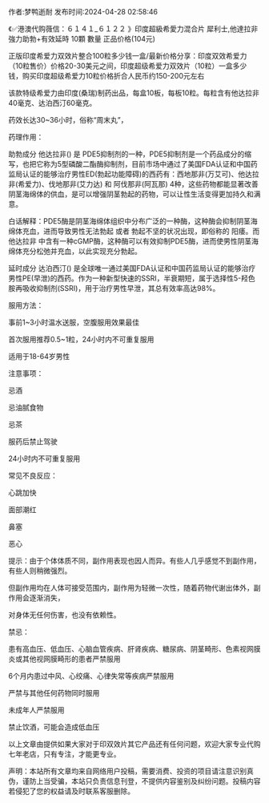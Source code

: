 <p>作者:梦鸭逝耐 发布时间:2024-04-28 02:58:46</p>
<p>《✅港澳代购薇信：６１４１_６１２２ 》印度超級希愛力混合片 犀利士,他達拉非 強力助勃+有效延時 10顆 數量 正品价格(104元) </p>
									<p>正版印度希爱力双效片整合100粒多少钱一盒/最新价格分享：印度双效希爱力（10粒售价）价格20-30美元之间，印度超级希爱力双效片（10粒）一盒多少钱，购买印度超级希爱力10粒价格折合人民币约150-200元左右</p><p>该款特级希爱力由印度(桑瑞)制药出品，每盒10板，每板10粒。每粒含有他达拉非40毫克、达泊西汀60毫克。</p><p></p><p>药效长达30~36小时，俗称“周末丸”，</p><p>药理作用：</p><p>助勃成分 他达拉非() 是 PDE5抑制剂的一种，PDE5抑制剂是一个药品成分的缩写，也把它称为5型磷酸二酯酶抑制剂，目前市场中通过了美国FDA认证和中国药监局认证的能够治疗男性ED(勃起功能障碍)的西药有：西地那非(万艾可)、他达拉非(希爱力)、伐地那非(艾力达) 和 阿伐那非(阿瓦那) 4种，这些药物都能显著改善阴茎海绵体的供血，是可以增强阴茎勃起的药物，可以让性生活变得更加持久和满意。</p><p>白话解释：PDE5酶是阴茎海绵体组织中分布广泛的一种酶，这种酶会抑制阴茎海绵体充血，进而导致男性无法勃起 或者 勃起不坚的状况出现，即俗称的 阳痿。而 他达拉非 中含有一种cGMP酶，这种酶可以有效抑制PDE5酶，进而使男性阴茎海绵体充分松弛并充血，以此实现充分勃起。</p><p>延时成分 达泊西汀() 是全球唯一通过美国FDA认证和中国药监局认证的能够治疗男性PE(早泄)的西药。作为一种新型快速的SSRI，半衰期短，属于选择性5-羟色胺再吸收抑制剂(SSRI)，用于治疗男性早泄，其总有效率高达98%。</p><p>服用方法：</p><p>事前1~3小时温水送服，空腹服用效果最佳</p><p>首次服用推荐0.5~1粒，24小时内不可重复服用</p><p>适用于18-64岁男性</p><p>注意事项：</p><p>忌酒</p><p>忌油腻食物</p><p>忌茶</p><p>服药后禁止驾驶</p><p>24小时内不可重复服用</p><p>常见不良反应：</p><p>心跳加快</p><p>面部潮红</p><p>鼻塞</p><p>恶心</p><p>提示：由于个体体质不同，副作用表现也因人而异。有些人几乎感觉不到副作用，有些人则稍微强烈。</p><p>但副作用均在人体可接受范围内，副作用为轻微一次性，随着药物代谢出体外，副作用会逐渐消失，</p><p>对身体无任何伤害，也没有依赖性。</p><p>禁忌：</p><p>患有高血压、低血压、心脑血管疾病、肝肾疾病、糖尿病、阴茎畸形、色素视网膜炎或其他视网膜畸形的患者严禁服用</p><p>6个月内患过中风、心绞痛、心律失常等疾病严禁服用</p><p>严禁与其他任何药物同时服用</p><p>未成年人严禁服用</p><p>禁止饮酒，可能会造成低血压</p><p>以上文章由提供如果大家对于印双效片其它产品还有任何问题，欢迎大家专业代购七年老店，只有专注，才能更专业。</p>				声明：本站所有文章均来自网络用户投稿，需要消费、投资的项目请注意识别真伪，谨防上当受骗，本站只负责信息刊登，不提供内容鉴别及纠纷问题。投稿内容若侵犯了您的权益请及时联系客服删除。				
